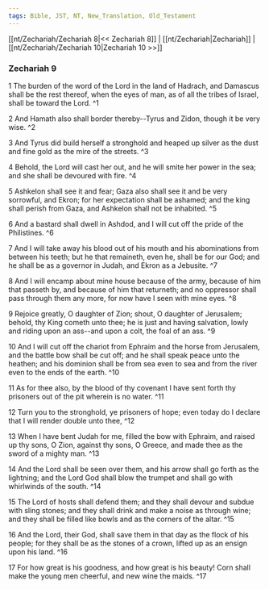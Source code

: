 ```yaml
---
tags: Bible, JST, NT, New_Translation, Old_Testament
---
```


[[nt/Zechariah/Zechariah 8|<< Zechariah 8]] | [[nt/Zechariah|Zechariah]] | [[nt/Zechariah/Zechariah 10|Zechariah 10 >>]]

### Zechariah 9

1 The burden of the word of the Lord in the land of Hadrach, and Damascus shall be the rest thereof, when the eyes of man, as of all the tribes of Israel, shall be toward the Lord.  ^1

2 And Hamath also shall border thereby\--Tyrus and Zidon, though it be very wise.  ^2

3 And Tyrus did build herself a stronghold and heaped up silver as the dust and fine gold as the mire of the streets.  ^3

4 Behold, the Lord will cast her out, and he will smite her power in the sea; and she shall be devoured with fire.  ^4

5 Ashkelon shall see it and fear; Gaza also shall see it and be very sorrowful, and Ekron; for her expectation shall be ashamed; and the king shall perish from Gaza, and Ashkelon shall not be inhabited.  ^5

6 And a bastard shall dwell in Ashdod, and I will cut off the pride of the Philistines.  ^6

7 And I will take away his blood out of his mouth and his abominations from between his teeth; but he that remaineth, even he, shall be for our God; and he shall be as a governor in Judah, and Ekron as a Jebusite.  ^7

8 And I will encamp about mine house because of the army, because of him that passeth by, and because of him that returneth; and no oppressor shall pass through them any more, for now have I seen with mine eyes.  ^8

9 Rejoice greatly, O daughter of Zion; shout, O daughter of Jerusalem; behold, thy King cometh unto thee; he is just and having salvation, lowly and riding upon an ass\--and upon a colt, the foal of an ass.  ^9

10 And I will cut off the chariot from Ephraim and the horse from Jerusalem, and the battle bow shall be cut off; and he shall speak peace unto the heathen; and his dominion shall be from sea even to sea and from the river even to the ends of the earth.  ^10

11 As for thee also, by the blood of thy covenant I have sent forth thy prisoners out of the pit wherein is no water.  ^11

12 Turn you to the stronghold, ye prisoners of hope; even today do I declare that I will render double unto thee,  ^12

13 When I have bent Judah for me, filled the bow with Ephraim, and raised up thy sons, O Zion, against thy sons, O Greece, and made thee as the sword of a mighty man.  ^13

14 And the Lord shall be seen over them, and his arrow shall go forth as the lightning; and the Lord God shall blow the trumpet and shall go with whirlwinds of the south.  ^14

15 The Lord of hosts shall defend them; and they shall devour and subdue with sling stones; and they shall drink and make a noise as through wine; and they shall be filled like bowls and as the corners of the altar.  ^15

16 And the Lord, their God, shall save them in that day as the flock of his people; for they shall be as the stones of a crown, lifted up as an ensign upon his land.  ^16

17 For how great is his goodness, and how great is his beauty! Corn shall make the young men cheerful, and new wine the maids.  ^17

 
